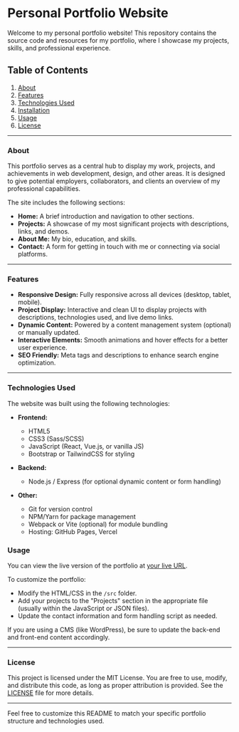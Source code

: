 # Personal Portfolio Website

Welcome to my personal portfolio website! This repository contains the source code and resources for my portfolio, where I showcase my projects, skills, and professional experience.

## Table of Contents
1. [About](#about)
2. [Features](#features)
3. [Technologies Used](#technologies-used)
4. [Installation](#installation)
5. [Usage](#usage)
6. [License](#license)

---

### About
This portfolio serves as a central hub to display my work, projects, and achievements in web development, design, and other areas. It is designed to give potential employers, collaborators, and clients an overview of my professional capabilities.

The site includes the following sections:
- **Home:** A brief introduction and navigation to other sections.
- **Projects:** A showcase of my most significant projects with descriptions, links, and demos.
- **About Me:** My bio, education, and skills.
- **Contact:** A form for getting in touch with me or connecting via social platforms.

---

### Features
- **Responsive Design:** Fully responsive across all devices (desktop, tablet, mobile).
- **Project Display:** Interactive and clean UI to display projects with descriptions, technologies used, and live demo links.
- **Dynamic Content:** Powered by a content management system (optional) or manually updated.
- **Interactive Elements:** Smooth animations and hover effects for a better user experience.
- **SEO Friendly:** Meta tags and descriptions to enhance search engine optimization.

---

### Technologies Used
The website was built using the following technologies:
- **Frontend:**
  - HTML5
  - CSS3 (Sass/SCSS)
  - JavaScript (React, Vue.js, or vanilla JS)
  - Bootstrap or TailwindCSS for styling
- **Backend:**
  - Node.js / Express (for optional dynamic content or form handling)
 
- **Other:**
  - Git for version control
  - NPM/Yarn for package management
  - Webpack or Vite (optional) for module bundling
  - Hosting: GitHub Pages, Vercel



### Usage
You can view the live version of the portfolio at [your live URL](https://personal-portfolio-qzalvi7uj-vishal-pushpads-projects.vercel.app/).

To customize the portfolio:
- Modify the HTML/CSS in the `/src` folder.
- Add your projects to the "Projects" section in the appropriate file (usually within the JavaScript or JSON files).
- Update the contact information and form handling script as needed.

If you are using a CMS (like WordPress), be sure to update the back-end and front-end content accordingly.

---

### License
This project is licensed under the MIT License. You are free to use, modify, and distribute this code, as long as proper attribution is provided. See the [LICENSE](./LICENSE) file for more details.

---

Feel free to customize this README to match your specific portfolio structure and technologies used.

